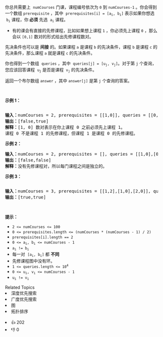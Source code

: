 <p>你总共需要上
 <meta charset="UTF-8" />&nbsp;<code>numCourses</code>&nbsp;门课，课程编号依次为 <code>0</code>&nbsp;到&nbsp;<code>numCourses-1</code>&nbsp;。你会得到一个数组&nbsp;<code>prerequisite</code> ，其中
 <meta charset="UTF-8" />&nbsp;<code>prerequisites[i] = [a<sub>i</sub>, b<sub>i</sub>]</code>&nbsp;表示如果你想选
 <meta charset="UTF-8" />&nbsp;<code>b<sub>i</sub></code> 课程，你<strong> 必须</strong> 先选
 <meta charset="UTF-8" />&nbsp;<code>a<sub>i</sub></code>&nbsp;课程。</p>

<ul> 
 <li>有的课会有直接的先修课程，比如如果想上课程 <code>1</code>&nbsp;，你必须先上课程 <code>0</code>&nbsp;，那么会以 <code>[0,1]</code>&nbsp;数对的形式给出先修课程数对。</li> 
</ul>

<p>先决条件也可以是 <strong>间接</strong> 的。如果课程 <code>a</code> 是课程 <code>b</code> 的先决条件，课程 <code>b</code> 是课程 <code>c</code> 的先决条件，那么课程 <code>a</code> 就是课程 <code>c</code> 的先决条件。</p>

<p>你也得到一个数组
 <meta charset="UTF-8" />&nbsp;<code>queries</code>&nbsp;，其中
 <meta charset="UTF-8" />&nbsp;<code>queries[j] = [u<sub>j</sub>, v<sub>j</sub>]</code>。对于第 <code>j</code> 个查询，您应该回答课程
 <meta charset="UTF-8" />&nbsp;<code>u<sub>j</sub></code>&nbsp;是否是课程
 <meta charset="UTF-8" />&nbsp;<code>v<sub>j</sub></code>&nbsp;的先决条件。</p>

<p>返回一个布尔数组 <code>answer</code> ，其中 <code>answer[j]</code> 是第 <code>j</code> 个查询的答案。</p>

<p>&nbsp;</p>

<p><strong class="example">示例 1：</strong></p>

<p><img alt="" src="https://assets.leetcode.com/uploads/2021/05/01/courses4-1-graph.jpg" /></p>

<pre>
<strong>输入：</strong>numCourses = 2, prerequisites = [[1,0]], queries = [[0,1],[1,0]]
<strong>输出：</strong>[false,true]
<strong>解释：</strong>[1, 0] 数对表示在你上课程 0 之前必须先上课程 1。
课程 0 不是课程 1 的先修课程，但课程 1 是课程 0 的先修课程。
</pre>

<p><strong class="example">示例 2：</strong></p>

<pre>
<strong>输入：</strong>numCourses = 2, prerequisites = [], queries = [[1,0],[0,1]]
<strong>输出：</strong>[false,false]
<strong>解释：</strong>没有先修课程对，所以每门课程之间是独立的。
</pre>

<p><strong class="example">示例 3：</strong></p>

<p><img alt="" src="https://assets.leetcode.com/uploads/2021/05/01/courses4-3-graph.jpg" /></p>

<pre>
<strong>输入：</strong>numCourses = 3, prerequisites = [[1,2],[1,0],[2,0]], queries = [[1,0],[1,2]]
<strong>输出：</strong>[true,true]
</pre>

<p>&nbsp;</p>

<p><strong>提示：</strong></p>

<p>
 <meta charset="UTF-8" /></p>

<ul> 
 <li><code>2 &lt;= numCourses &lt;= 100</code></li> 
 <li><code>0 &lt;= prerequisites.length &lt;= (numCourses * (numCourses - 1) / 2)</code></li> 
 <li><code>prerequisites[i].length == 2</code></li> 
 <li><code>0 &lt;= a<sub>i</sub>, b<sub>i</sub>&nbsp;&lt;= numCourses - 1</code></li> 
 <li><code>a<sub>i</sub>&nbsp;!= b<sub>i</sub></code></li> 
 <li>每一对
  <meta charset="UTF-8" />&nbsp;<code>[a<sub>i</sub>, b<sub>i</sub>]</code>&nbsp;都 <strong>不同</strong></li> 
 <li>先修课程图中没有环。</li> 
 <li><code>1 &lt;= queries.length &lt;= 10<sup>4</sup></code></li> 
 <li><code>0 &lt;= u<sub>i</sub>, v<sub>i</sub>&nbsp;&lt;= numCourses - 1</code></li> 
 <li><code>u<sub>i</sub>&nbsp;!= v<sub>i</sub></code></li> 
</ul>

<div><div>Related Topics</div><div><li>深度优先搜索</li><li>广度优先搜索</li><li>图</li><li>拓扑排序</li></div></div><br><div><li>👍 202</li><li>👎 0</li></div>